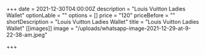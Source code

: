 +++
date = 2021-12-30T04:00:00Z
description = "Louis Vuitton Ladies Wallet"
optionLable = ""
options = []
price = "120"
priceBefore = ""
shortDescription = "Louis Vuitton Ladies Wallet"
title = "Louis Vuitton Ladies Wallet"
[[images]]
image = "/uploads/whatsapp-image-2021-12-29-at-9-22-38-am.jpeg"

+++
